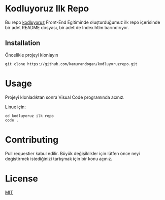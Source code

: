 # Kodluyoruz Ilk Repo

Bu repo [kodluyoruz](https://kodluyoruz.org/tr/kodluyoruz/) Front-End Egitiminde oluşturduğumuz ilk repo içerisinde bir adet README dosyası, bir adet de Index.htlm barındırıyor.

## Installation

Öncelikle projeyi klonlayın

```
git clone https://github.com/kamurandogan/kodluyoruzrepo.git
```

# Usage
Projeyi klonladıktan sonra Visual Code programında acınız.

Linux için:

```
cd kodluyoruz ilk repo
code . 
```
# Contributing
Pull requestier kabul edilir. Büyük değişiklikler için lütfen önce neyi degistirmek istediğinizi tartışmak için bir konu açınız.

# License

[MIT](https://choosealicense.com/licenses/mit/)